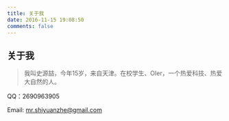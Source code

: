 ```yaml
---
title: 关于我
date: 2016-11-15 19:08:50
comments: false
---
```

## 关于我

>我叫史源喆，今年15岁，来自天津。在校学生、OIer，一个热爱科技、热爱大自然的人。

QQ：2690963905

Email: mr.shiyuanzhe@gmail.com